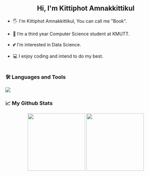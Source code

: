 <h2 align="center"> Hi, I'm Kittiphot Amnakkittikul </h2>

<ul>
<li>🖐 I'm Kittiphot Amnakkittikul, You can call me "Book". </li><br>
<li>🌱 I’m a third year Computer Science student at KMUTT. </li><br>
<li>💕 I'm interested in Data Science. </li><br>
<li>💻 I enjoy coding and intend to do my best.</li><br>
</ul> 

<h3> 🛠️ Languages and Tools </h3>
<p>
  <a href="https://skillicons.dev">
    <img src="https://skillicons.dev/icons?i=python,c,cpp,html,css,javascript,dart,flutter,mysql,git,github" />
  </a>
</p>

<h3> 📈 My Github Stats </h3>
<p align="center">
<img height="180em" src="https://github-readme-stats-git-masterrstaa-rickstaa.vercel.app/api?username=Bookkub&&show_icons=true&theme=react" align = "center"/>
<img height="180em" src="https://github-readme-stats-git-masterrstaa-rickstaa.vercel.app/api/top-langs?username=Bookkub&theme=react&show_icons=true&locale=en&layout=compact" align = "center"/>
</p>



<!--
**Bookkub/Bookkub** is a ✨ _special_ ✨ repository because its `README.md` (this file) appears on your GitHub profile.

Here are some ideas to get you started:
wow
- 🔭 I’m currently working on ...
- 🌱 I’m currently learning ...
- 👯 I’m looking to collaborate on ...
- 🤔 I’m looking for help with ...
- 💬 Ask me about ...
- 📫 How to reach me: ...
- 😄 Pronouns: ...
- ⚡ Fun fact: ...
-->
